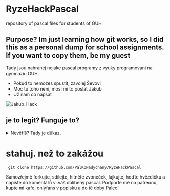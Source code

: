 # RyzeHackPascal
repository of pascal files for students of GUH
## Purpose? Im just learning how git works, so I did this as a personal dump for school assignments. If you want to copy them, be my guest
Tady jsou nahranej nejake pascal programy z vyuky programovani na gymnaziu GUH. 
* Pokud to nemozes spustit, zavolej Ševovi
* Moc tu toho neni, mosi mi to poslat Jakub
* Už nám co napsat

![Jakub_Hack](https://media.discordapp.net/attachments/576369343047270410/954067358945775626/IMG_20220217_151317.jpg?width=505&height=673)
## je to legit? Funguje to?

<details>
<summary>Nevěříš? Tady je důkaz.</summary>

<img src="https://media.discordapp.net/attachments/576369343047270410/969223285961293874/Photo_1.jpg"> </img>
Svatá tužka ✏️
</details>

# stahuj. než to zakážou
	 git clone https://github.com/PalKONadychany/RyzeHackPascal 
Samozřejmě forkujte, sdílejte, hitněte zvoneček, lajkujte, hoďte hvězdičku a napište do komentářů v..váš oblíbený pascal. 
Podpořte mě na patreonu, kupte mi kafe, onlyfans v popisku a do té doby Palec!

